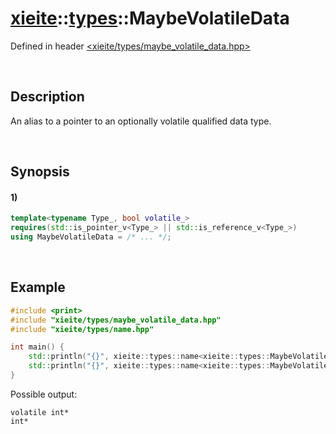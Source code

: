 # [xieite](../../xieite.md)\:\:[types](../../types.md)\:\:MaybeVolatileData
Defined in header [<xieite/types/maybe_volatile_data.hpp>](../../../include/xieite/types/maybe_volatile_data.hpp)

&nbsp;

## Description
An alias to a pointer to an optionally volatile qualified data type.

&nbsp;

## Synopsis
#### 1)
```cpp
template<typename Type_, bool volatile_>
requires(std::is_pointer_v<Type_> || std::is_reference_v<Type_>)
using MaybeVolatileData = /* ... */;
```

&nbsp;

## Example
```cpp
#include <print>
#include "xieite/types/maybe_volatile_data.hpp"
#include "xieite/types/name.hpp"

int main() {
    std::println("{}", xieite::types::name<xieite::types::MaybeVolatileData<int*, true>>);
    std::println("{}", xieite::types::name<xieite::types::MaybeVolatileData<volatile int*, false>>);
}
```
Possible output:
```
volatile int*
int*
```
